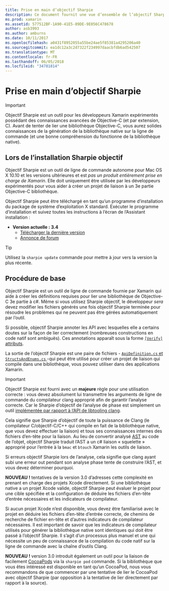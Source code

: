 ```yaml
---
title: Prise en main d’objectif Sharpie
description: Ce document fournit une vue d’ensemble de l’objectif Sharpie, l’outil utilisé pour automatiser la création de liaisons c# pour le code Objective-C.
ms.prod: xamarin
ms.assetid: 577512BF-1A90-41E5-89DE-9E056C478678
author: asb3993
ms.author: amburns
ms.date: 10/11/2017
ms.openlocfilehash: a0431f8952055a55be24ae5f85381a4295206a40
ms.sourcegitcommit: ea1dc12a3c2d7322f234997daacbfdb6ad542507
ms.translationtype: MT
ms.contentlocale: fr-FR
ms.lasthandoff: 06/05/2018
ms.locfileid: "34781814"
---
```

# <a name="getting-started-with-objective-sharpie"></a>Prise en main d’objectif Sharpie

> [!IMPORTANT]
> Objectif Sharpie est un outil pour les développeurs Xamarin expérimentés possédant des connaissances avancées de Objective-C (et par extension, C). Avant de tenter de lier une bibliothèque Objective-C, vous aurez solides connaissances de la génération de la bibliothèque native sur la ligne de commande (et une bonne compréhension du fonctionne de la bibliothèque native).

<a name="installing" />

## <a name="installing-objective-sharpie"></a>Lors de l’installation Sharpie objectif

Objectif Sharpie est un outil de ligne de commande autonome pour Mac OS X 10.10 et les versions ultérieures et est _pas un produit entièrement prise en charge de Xamarin_. Elle doit uniquement être utilisée par les développeurs expérimentés pour vous aider à créer un projet de liaison à un 3e partie Objective-C bibliothèque.

Objectif Sharpie peut être téléchargé en tant qu’un programme d’installation du package de système d’exploitation X standard.
Exécuter le programme d’installation et suivez toutes les instructions à l’écran de l’Assistant installation :

- **Version actuelle : 3.4**
  - [Télécharger la dernière version](https://dl.xamarin.com/objective-sharpie/ObjectiveSharpie.pkg)
  - [Annonce de forum](https://forums.xamarin.com/discussion/104800/objective-sharpie-3-4)

> [!TIP]
> Utilisez la `sharpie update` commande pour mettre à jour vers la version la plus récente.

## <a name="basic-walkthrough"></a>Procédure de base

Objectif Sharpie est un outil de ligne de commande fournie par Xamarin qui aide à créer les définitions requises pour lier une bibliothèque de Objective-C 3e partie à c#.
Même si vous utilisez Sharpie objectif, le développeur *sera* devez modifier les fichiers générés une fois objectif Sharpie terminée pour résoudre les problèmes qui ne peuvent pas être gérées automatiquement par l’outil.

Si possible, objectif Sharpie annoter les API avec lesquelles elle a certains doutes sur la façon de lier correctement (nombreuses constructions en code natif sont ambiguës).
Ces annotations apparaît sous la forme [ `[Verify]` attributs](~/cross-platform/macios/binding/objective-sharpie/platform/verify.md).

La sortie de l’objectif Sharpie est une paire de fichiers - [ `ApiDefinition.cs` et `StructsAndEnums.cs` ](~/cross-platform/macios/binding/objective-sharpie/platform/apidefinitions-structsandenums.md) -qui peut être utilisé pour créer un projet de liaison qui compile dans une bibliothèque, vous pouvez utiliser dans des applications Xamarin.

> [!IMPORTANT]
> Objectif Sharpie est fourni avec un **majeure** règle pour une utilisation correcte : vous devez absolument lui transmettre les arguments de ligne de commande du compilateur clang approprié afin de garantir l’analyse correcte. Car le Sharpie d’objectif de l’analyse de phase est simplement un outil [implémentée par rapport à l’API de libtooling clang](http://clang.llvm.org/docs/LibTooling.html).

Cela signifie que Sharpie d’objectif de toute la puissance de Clang (le compilateur C/objectif-C/C++ qui compile en fait de la bibliothèque native, que vous devez effectuer la liaison) et tous ses connaissances internes des fichiers d’en-tête pour la liaison.
Au lieu de convertir analysé [AST](http://en.wikipedia.org/wiki/Abstract_syntax_tree) au code de l’objet, objectif Sharpie traduit l’AST a un c# liaison « squelette » approprié pour l’entrée à la `bmac` et `btouch` Xamarin les outils de liaison.

Si erreurs objectif Sharpie lors de l’analyse, cela signifie que clang ayant subi une erreur out pendant son analyse phase tente de construire l’AST, et vous devez déterminer pourquoi.

**NOUVEAU !** tentatives de la version 3.0 d’adresses cette complexité en prenant en charge des projets Xcode directement. Si une bibliothèque native a un projet Xcode valide, objectif Sharpie peut évaluer le projet pour une cible spécifiée et la configuration de déduire les fichiers d’en-tête d’entrée nécessaires et les indicateurs de compilateur.

Si aucun projet Xcode n’est disponible, vous devez être familiarisé avec le projet en déduire les fichiers d’en-tête d’entrée correcte, de chemins de recherche de fichier en-tête et d’autres indicateurs de compilateur nécessaires. Il est important de savoir que les indicateurs de compilateur utilisés pour générer la bibliothèque native sont identiques qui doit être passé à l’objectif Sharpie. Il s’agit d’un processus plus manuel et une qui nécessite un peu de connaissance de la compilation du code natif sur la ligne de commande avec la chaîne d’outils Clang.

**NOUVEAU !** version 3.0 introduit également un outil pour la liaison de facilement [CocoaPods](https://cocoapods.org) via la `sharpie pod` commande.
Si la bibliothèque que vous êtes intéressé est disponible en tant qu’un CocoaPod, nous vous recommandons de que commencer par une tentative de lier le CocoaPod avec objectif Sharpie (par opposition à la tentative de lier directement par rapport à la source).
